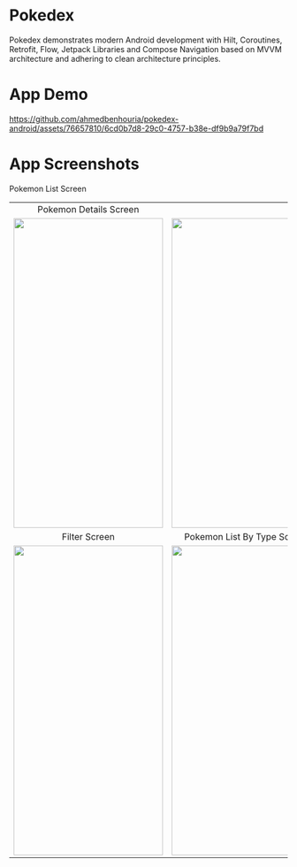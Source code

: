 # Pokedex 
Pokedex demonstrates modern Android development with Hilt, Coroutines, Retrofit, Flow, Jetpack Libraries and Compose Navigation based on MVVM architecture and adhering to clean architecture principles.
# App Demo
https://github.com/ahmedbenhouria/pokedex-android/assets/76657810/6cd0b7d8-29c0-4757-b38e-df9b9a79f7bd
# App Screenshots
<table align="center">
  <tr align="center">
     <td">Pokemon List Screen</td>
     <td>Pokemon Details Screen</td>
  </tr>
  <tr>
    <td><img src="https://github.com/ahmedbenhouria/pokedex-android/assets/76657810/6bcdce5e-9a73-45e6-ac3a-426a67d76cda" width=270 height=560></td>
    <td><img src="https://github.com/ahmedbenhouria/pokedex-android/assets/76657810/0c5d1bba-d73a-4ecd-9dfb-c5fea017da61" width=270 height=560></td>
  </tr>
  <tr align="center">
     <td>Filter Screen</td>
     <td>Pokemon List By Type Screen</td>
  </tr>
  <tr>
    <td><img src="https://github.com/ahmedbenhouria/pokedex-android/assets/76657810/594bc80f-1de9-485e-8f20-97257309d50c" width=270 height=560></td>
    <td><img src="https://github.com/ahmedbenhouria/pokedex-android/assets/76657810/3c44eb7b-3dec-4cf0-9e56-91a6d1a5819e" width=270 height=560></td>
  </tr>
 </table>







